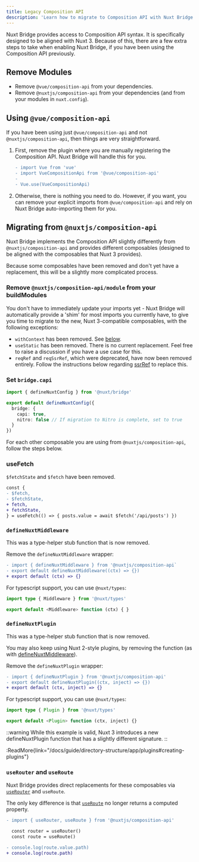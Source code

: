 ```yaml
---
title: Legacy Composition API
description: 'Learn how to migrate to Composition API with Nuxt Bridge.'
---
```


Nuxt Bridge provides access to Composition API syntax. It is specifically designed to be aligned with Nuxt 3. Because of this, there are a few extra steps to take when enabling Nuxt Bridge, if you have been using the Composition API previously.

## Remove Modules

- Remove `@vue/composition-api` from your dependencies.
- Remove `@nuxtjs/composition-api` from your dependencies (and from your modules in `nuxt.config`).

## Using `@vue/composition-api`

If you have been using just `@vue/composition-api` and not `@nuxtjs/composition-api`, then things are very straightforward.

1. First, remove the plugin where you are manually registering the Composition API. Nuxt Bridge will handle this for you.

   ```diff
   - import Vue from 'vue'
   - import VueCompositionApi from '@vue/composition-api'
   -
   - Vue.use(VueCompositionApi)
   ```

2. Otherwise, there is nothing you need to do. However, if you want, you can remove your explicit imports from `@vue/composition-api` and rely on Nuxt Bridge auto-importing them for you.

## Migrating from `@nuxtjs/composition-api`

Nuxt Bridge implements the Composition API slightly differently from `@nuxtjs/composition-api` and provides different composables (designed to be aligned with the composables that Nuxt 3 provides).

Because some composables have been removed and don't yet have a replacement, this will be a slightly more complicated process.

### Remove `@nuxtjs/composition-api/module` from your buildModules

You don't have to immediately update your imports yet - Nuxt Bridge will automatically provide a 'shim' for most imports you currently have, to give you time to migrate to the new, Nuxt 3-compatible composables, with the following exceptions:

- `withContext` has been removed. See [below](/docs/4.x/bridge/nuxt3-compatible-api#usecontext-and-withcontext).
- `useStatic` has been removed. There is no current replacement. Feel free to raise a discussion if you have a use case for this.
- `reqRef` and `reqSsrRef`, which were deprecated, have now been removed entirely. Follow the instructions below regarding [ssrRef](/docs/4.x/bridge/nuxt3-compatible-api#ssrref-and-shallowssrref) to replace this.

### Set `bridge.capi`

```ts
import { defineNuxtConfig } from '@nuxt/bridge'

export default defineNuxtConfig({
  bridge: {
    capi: true,
    nitro: false // If migration to Nitro is complete, set to true
  }
})
```

For each other composable you are using from `@nuxtjs/composition-api`, follow the steps below.

### useFetch

`$fetchState` and `$fetch` have been removed.

```diff
const {
- $fetch,
- $fetchState,
+ fetch,
+ fetchState,
} = useFetch(() => { posts.value = await $fetch('/api/posts') })
```

### `defineNuxtMiddleware`

This was a type-helper stub function that is now removed.

Remove the `defineNuxtMiddleware` wrapper:

```diff
- import { defineNuxtMiddleware } from '@nuxtjs/composition-api`
- export default defineNuxtMiddleware((ctx) => {})
+ export default (ctx) => {}
```

For typescript support, you can use `@nuxt/types`:

```ts
import type { Middleware } from '@nuxt/types'

export default <Middleware> function (ctx) { }
```

### `defineNuxtPlugin`

This was a type-helper stub function that is now removed.

You may also keep using Nuxt 2-style plugins, by removing the function (as with [defineNuxtMiddleware](#definenuxtmiddleware)).

Remove the `defineNuxtPlugin` wrapper:

```diff
- import { defineNuxtPlugin } from '@nuxtjs/composition-api'
- export default defineNuxtPlugin((ctx, inject) => {})
+ export default (ctx, inject) => {}
```

For typescript support, you can use `@nuxt/types`:

```ts
import type { Plugin } from '@nuxt/types'

export default <Plugin> function (ctx, inject) {}
```

::warning
While this example is valid, Nuxt 3 introduces a new defineNuxtPlugin function that has a slightly different signature.
::

:ReadMore{link="/docs/guide/directory-structure/app/plugins#creating-plugins"}

### `useRouter` and `useRoute`

Nuxt Bridge provides direct replacements for these composables via [`useRouter`](/docs/4.x/api/composables/use-router)  and `useRoute`.

The only key difference is that [`useRoute`](/docs/4.x/api/composables/use-route) no longer returns a computed property.

```diff
- import { useRouter, useRoute } from '@nuxtjs/composition-api'

  const router = useRouter()
  const route = useRoute()

- console.log(route.value.path)
+ console.log(route.path)
```
